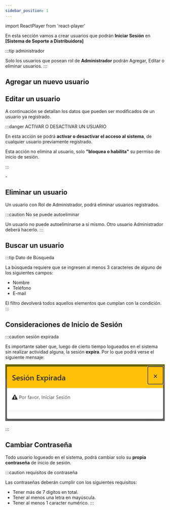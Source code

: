 ```yaml
---
sidebar_position: 1
---
```

import ReactPlayer from 'react-player'

En esta sección vamos a crear usuarios que podrán **Iniciar Sesión** en **[Sistema de Soporte a Distribuidora]**

:::tip administrador

Solo los usuarios que posean rol de **Administrador** podrán Agregar, Editar o eliminar usuarios.
:::

## Agregar un nuevo usuario

<ReactPlayer controls url='https://youtu.be/s96QptD8Vbs'/>

## Editar un usuario

A continuación se detallan los datos que pueden ser modificados de un usuario ya registrado.

:::danger ACTIVAR O DESACTIVAR UN USUARIO

En esta acción se podrá **activar o desactivar el acceso al sistema**, de cualquier usuario previamente registrado.

Esta acción no elimina al usuario, solo **"bloquea o habilita"** su permiso de inicio de sesión.

:::

<ReactPlayer controls url='https://youtu.be/tQGxujsmn6E'/>
-

## Eliminar un usuario

Un usuario con Rol de Administrador, podrá eliminar usuarios registrados. 

:::caution No se puede autoeliminar

Un usuario no puede autoeliminarse a sí mismo. Otro usuario Administrador deberá hacerlo.
:::

<ReactPlayer controls url='https://youtu.be/xYtALVWhfh4'/>

## Buscar un usuario

:::tip Dato de Búsqueda

La búsqueda requiere que se ingresen al menos 3 caracteres de alguno de los siguientes campos:
- Nombre
- Teléfono
- E-mail


El filtro devolverá todos aquellos elementos que cumplan con la condición.
:::

## Consideraciones de Inicio de Sesión

:::caution sesión expirada

Es importante saber que, luego de cierto tiempo logueados en el sistema sin realizar actividad alguna, la sesión **expira**. Por lo que podrá verse el siguiente mensaje:

![Activos](../../static/img/expiredsesion.png)

:::

## Cambiar Contraseña

Todo usuario logueado en el sistema, podrá cambiar solo su **propia contraseña** de inicio de sesión.

:::caution requisitos de contraseña

Las contraseñas deberán cumplir con los siguientes requisitos:
- Tener más de 7 dígitos en total.
- Tener al menos una letra en mayúscula.
- Tener al menos 1 caracter numérico.
:::

<ReactPlayer controls url='https://youtu.be/5ZBne0WnllI'/>

